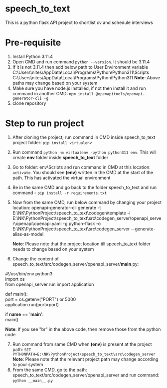 # speech_to_text
This is a python flask API project to shortlist cv and schedule interviews

# Pre-requisite
1. Install Python 3.11.4
2. Open CMD and run command `python --version`. It should be 3.11.4 
3. If it is not 3.11.4 then add below path to User Environment variable
   C:\Users\nites\AppData\Local\Programs\Python\Python311\Scripts\
   C:\Users\nites\AppData\Local\Programs\Python\Python311
   **Note**: Above paths may change based on your system
4. Make sure you have node.js installed, if not then install it and run command in another CMD: `npm install @openapitools/openapi-generator-cli -g` 
5. clone repository

# Step to run project
1. After cloning the project, run command in CMD inside speech_to_text project folder:  `pip install virtualenv`
2. Run command `python -m virtualenv -python python311 env`. This will create **env** folder inside **speech_to_text** folder
3. Go to folder: env\Scripts and run command in CMD at this location: `activate`. You should see **(env)** written in the CMD at the start of the path. This has activated the virtual environment
4. Be in the same CMD and go back to the folder speech_to_text and run command - `pip install -r requirements.txt`
5. Now from the same CMD, run below command by changing your project location:
   openapi-generator-cli generate -t E:\NK\PythonProject\speech_to_text\codegen\template -i E:\NK\PythonProject\speech_to_text\src\codegen_server\openapi_server\openapi\openapi.yaml -g python-flask -o E:\NK\PythonProject\speech_to_text\src\codegen_server --generate-alias-as-model

   **Note**: Please note that the project location till speech_to_text folder needs to change based on your system
6. Change the content of speech_to_text/src/codegen_server/openapi_server/__main__.py:

#!/usr/bin/env python3<br/>
import os<br/>
from openapi_server.run import application<br/>

def main():<br/>
   port = os.getenv("PORT") or 5000<br/>
   application.run(port=port)<br/>

if __name__ == '__main__':<br/>
   main()<br/>

   **Note**: If you see "br" in the above code, then remove those from the python code

7. Run command from same CMD when **(env)** is present at the project path: `SET PYTHONPATH=E:\NK\PythonProject\speech_to_text\src\codegen_server`
   **Note**: Please note that the relevant project path may change according to your system
8. From the same CMD, go to the path: speech_to_text/src/codegen_server/openapi_server and run command: `python __main__.py`
